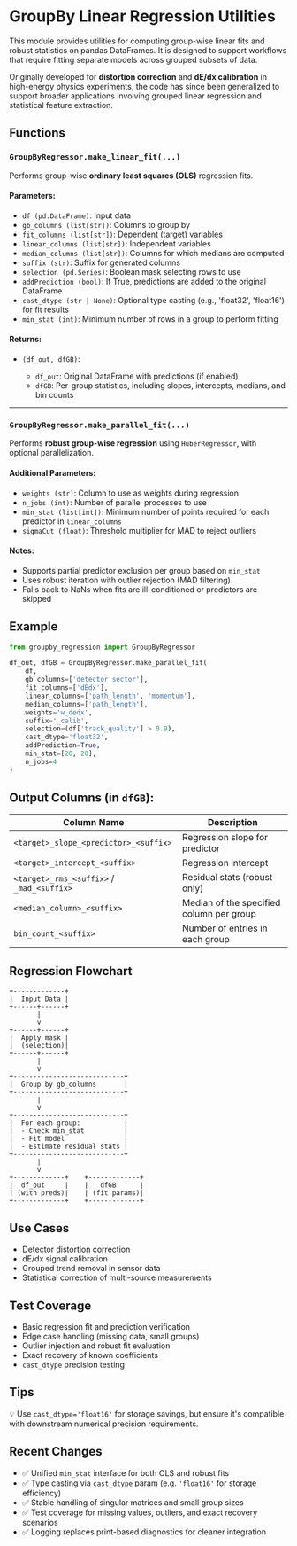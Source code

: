 # GroupBy Linear Regression Utilities

This module provides utilities for computing group-wise linear fits and robust statistics on pandas DataFrames. It is designed to support workflows that require fitting separate models across grouped subsets of data.

Originally developed for **distortion correction** and **dE/dx calibration** in high-energy physics experiments, the code has since been generalized to support broader applications involving grouped linear regression and statistical feature extraction.

## Functions

### `GroupByRegressor.make_linear_fit(...)`

Performs group-wise **ordinary least squares (OLS)** regression fits.

#### Parameters:

* `df (pd.DataFrame)`: Input data
* `gb_columns (list[str])`: Columns to group by
* `fit_columns (list[str])`: Dependent (target) variables
* `linear_columns (list[str])`: Independent variables
* `median_columns (list[str])`: Columns for which medians are computed
* `suffix (str)`: Suffix for generated columns
* `selection (pd.Series)`: Boolean mask selecting rows to use
* `addPrediction (bool)`: If True, predictions are added to the original DataFrame
* `cast_dtype (str | None)`: Optional type casting (e.g., 'float32', 'float16') for fit results
* `min_stat (int)`: Minimum number of rows in a group to perform fitting

#### Returns:

* `(df_out, dfGB)`:

    * `df_out`: Original DataFrame with predictions (if enabled)
    * `dfGB`: Per-group statistics, including slopes, intercepts, medians, and bin counts

---

### `GroupByRegressor.make_parallel_fit(...)`

Performs **robust group-wise regression** using `HuberRegressor`, with optional parallelization.

#### Additional Parameters:

* `weights (str)`: Column to use as weights during regression
* `n_jobs (int)`: Number of parallel processes to use
* `min_stat (list[int])`: Minimum number of points required for each predictor in `linear_columns`
* `sigmaCut (float)`: Threshold multiplier for MAD to reject outliers

#### Notes:

* Supports partial predictor exclusion per group based on `min_stat`
* Uses robust iteration with outlier rejection (MAD filtering)
* Falls back to NaNs when fits are ill-conditioned or predictors are skipped

## Example

```python
from groupby_regression import GroupByRegressor

df_out, dfGB = GroupByRegressor.make_parallel_fit(
    df,
    gb_columns=['detector_sector'],
    fit_columns=['dEdx'],
    linear_columns=['path_length', 'momentum'],
    median_columns=['path_length'],
    weights='w_dedx',
    suffix='_calib',
    selection=(df['track_quality'] > 0.9),
    cast_dtype='float32',
    addPrediction=True,
    min_stat=[20, 20],
    n_jobs=4
)
```

## Output Columns (in `dfGB`):

| Column Name                               | Description                              |
| ----------------------------------------- | ---------------------------------------- |
| `<target>_slope_<predictor>_<suffix>`     | Regression slope for predictor           |
| `<target>_intercept_<suffix>`             | Regression intercept                     |
| `<target>_rms_<suffix>` / `_mad_<suffix>` | Residual stats (robust only)             |
| `<median_column>_<suffix>`                | Median of the specified column per group |
| `bin_count_<suffix>`                      | Number of entries in each group          |

## Regression Flowchart

```text
+-------------+
|  Input Data |
+------+------+
       |
       v
+------+------+
|  Apply mask |
|  (selection)|
+------+------+
       |
       v
+----------------------------+
|  Group by gb_columns       |
+----------------------------+
       |
       v
+----------------------------+
|  For each group:           |
|  - Check min_stat          |
|  - Fit model               |
|  - Estimate residual stats |
+----------------------------+
       |
       v
+-------------+    +-------------+
|  df_out     |    |   dfGB      |
| (with preds)|    | (fit params)|
+-------------+    +-------------+
```

## Use Cases

* Detector distortion correction
* dE/dx signal calibration
* Grouped trend removal in sensor data
* Statistical correction of multi-source measurements

## Test Coverage

* Basic regression fit and prediction verification
* Edge case handling (missing data, small groups)
* Outlier injection and robust fit evaluation
* Exact recovery of known coefficients
* `cast_dtype` precision testing

## Tips

💡 Use `cast_dtype='float16'` for storage savings, but ensure it's compatible with downstream numerical precision requirements.

## Recent Changes

* ✅ Unified `min_stat` interface for both OLS and robust fits
* ✅ Type casting via `cast_dtype` param (e.g. `'float16'` for storage efficiency)
* ✅ Stable handling of singular matrices and small group sizes
* ✅ Test coverage for missing values, outliers, and exact recovery scenarios
* ✅ Logging replaces print-based diagnostics for cleaner integration
